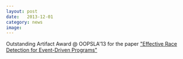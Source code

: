 ```yaml
---
layout: post
date:   2013-12-01
category: news
image: 
---
```


Outstanding Artifact Award @ OOPSLA'13 for the paper ["Effective Race Detection for Event-Driven Programs"]({{"/publications/raychev2013effective"|relative_url}})